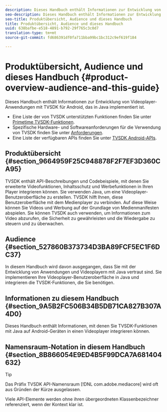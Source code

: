 ```yaml
---
description: Dieses Handbuch enthält Informationen zur Entwicklung von Videoplayer-Anwendungen mit TVSDK für Android, das in Java implementiert ist.
seo-description: Dieses Handbuch enthält Informationen zur Entwicklung von Videoplayer-Anwendungen mit TVSDK für Android, das in Java implementiert ist.
seo-title: Produktübersicht, Audience und dieses Handbuch
title: Produktübersicht, Audience und dieses Handbuch
uuid: 638bafbe-e518-4891-b792-29f765c3c0d7
translation-type: tm+mt
source-git-commit: fd686391df0fa711bba99bc1bc312c9ef619f184

---
```



# Produktübersicht, Audience und dieses Handbuch {#product-overview-audience-and-this-guide}

Dieses Handbuch enthält Informationen zur Entwicklung von Videoplayer-Anwendungen mit TVSDK für Android, das in Java implementiert ist.

<!--<a id="section_FC24E86A2E6442B8A3769160769BBDFA"></a>-->

* Eine Liste der von TVSDK unterstützten Funktionen finden Sie unter [Primetime TVSDK-Funktionen](../../tvsdk-2.7-for-android/overview-prod-audience-guide/c-psdk-android-2.7-overview-of-the-player.md).
* Spezifische Hardware- und Softwareanforderungen für die Verwendung von TVSDK finden Sie unter [Anforderungen](../../tvsdk-2.7-for-android/c-psdk-android-2.7-requirements.md).
* Eine Liste der verfügbaren APIs finden Sie unter [TVSDK Android-APIs](https://help.adobe.com/en_US/primetime/api/psdk/javadoc_2.7/).

## Produktübersicht {#section_9664959F25C948878F2F7EF3D360CA95}

TVSDK enthält API-Beschreibungen und Codebeispiele, mit denen Sie erweiterte Videofunktionen, Inhaltsschutz und Werbefunktionen in Ihren Player integrieren können. Sie verwenden Java, um eine Videoplayer-Benutzeroberfläche zu erstellen. TVSDK hilft Ihnen, diese Benutzeroberfläche mit dem Medienplayer zu verbinden. Auf diese Weise können Sie Videos und Werbung auf der Grundlage von Medienmanifesten abspielen. Sie können TVSDK auch verwenden, um Informationen zum Video abzurufen, die Sicherheit zu gewährleisten und die Wiedergabe zu steuern und zu überwachen.

## Audience {#section_527860B373734D3BA89FCF5EC1F6DC37}

In diesem Handbuch wird davon ausgegangen, dass Sie mit der Entwicklung von Anwendungen und Videoplayern mit Java vertraut sind. Sie implementieren Ihre Videoplayer-Benutzeroberfläche in Java und integrieren die TVSDK-Funktionen, die Sie benötigen.

## Informationen zu diesem Handbuch {#section_9A5B2FC506B34B5DB71CA827B307A4D0}

Dieses Handbuch enthält Informationen, mit denen Sie TVSDK-Funktionen mit Java auf Android-Geräten in einen Videoplayer integrieren können.

## Namensraum-Notation in diesem Handbuch {#section_8B866054E9ED4B5F99DCA7A681404632}

>[!TIP]
>
>Das Präfix TVSDK API-Namensraum [!DNL com.adobe.mediacore] wird oft aus Gründen der Kürze ausgelassen.
>
>Viele API-Elemente werden ohne ihren übergeordneten Klassenbezeichner referenziert, wenn der Kontext klar ist.